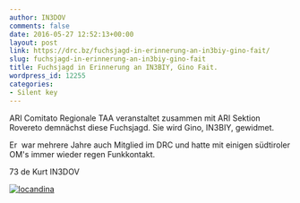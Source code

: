 ```yaml
---
author: IN3DOV
comments: false
date: 2016-05-27 12:52:13+00:00
layout: post
link: https://drc.bz/fuchsjagd-in-erinnerung-an-in3biy-gino-fait/
slug: fuchsjagd-in-erinnerung-an-in3biy-gino-fait
title: Fuchsjagd in Erinnerung an IN3BIY, Gino Fait.
wordpress_id: 12255
categories:
- Silent key
---
```


ARI Comitato Regionale TAA veranstaltet zusammen mit ARI Sektion Rovereto demnächst diese Fuchsjagd. Sie wird Gino, IN3BIY, gewidmet.

Er  war mehrere Jahre auch Mitglied im DRC und hatte mit einigen südtiroler OM's immer wieder regen Funkkontakt.

73 de Kurt IN3DOV



[![locandina](https://drc.bz/wp-content/uploads/2016/05/locandina.jpg)](https://drc.bz/wp-content/uploads/2016/05/locandina.jpg)
